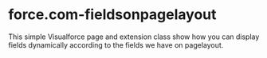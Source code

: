 force.com-fieldsonpagelayout
============================
This simple Visualforce page and extension class show how you can display fields dynamically according to the fields we have on pagelayout.
